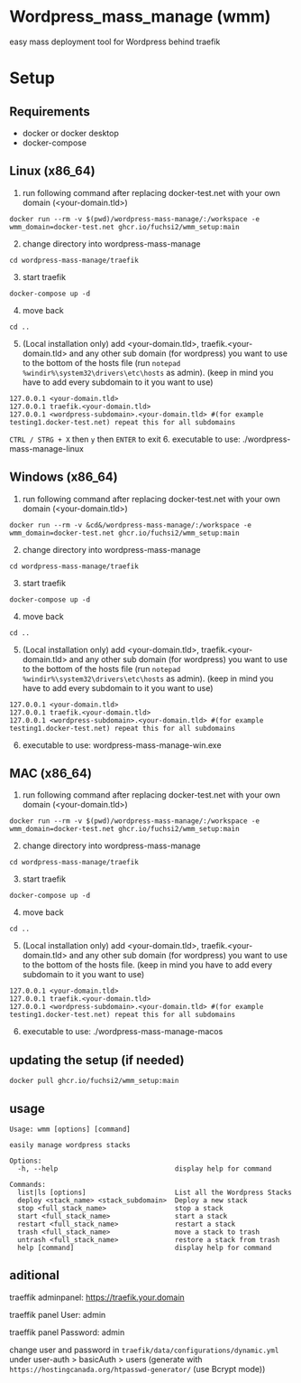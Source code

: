 # Wordpress_mass_manage (wmm)
 easy mass deployment tool for Wordpress behind traefik


# Setup 

## Requirements
- docker or docker desktop
- docker-compose

## Linux (x86_64)
1. run following command after replacing docker-test.net with your own domain (<your-domain.tld>) 
```
docker run --rm -v $(pwd)/wordpress-mass-manage/:/workspace -e wmm_domain=docker-test.net ghcr.io/fuchsi2/wmm_setup:main
```
2. change directory into wordpress-mass-manage 
```
cd wordpress-mass-manage/traefik
```
3. start traefik 
```
docker-compose up -d
```
4. move back 
```
cd ..
```
5. (Local installation only) add <your-domain.tld>, traefik.<your-domain.tld> and any other sub domain (for wordpress) you want to use to the bottom of the hosts file  (run `notepad %windir%\system32\drivers\etc\hosts` as admin). (keep in mind you have to add every subdomain to it you want to use)
 ```
 127.0.0.1 <your-domain.tld>
 127.0.0.1 traefik.<your-domain.tld>
 127.0.0.1 <wordpress-subdomain>.<your-domain.tld> #(for example testing1.docker-test.net) repeat this for all subdomains
 ```
 `CTRL / STRG + X` then `y` then `ENTER` to exit
6. executable to use: ./wordpress-mass-manage-linux

## Windows (x86_64)
1. run following command after replacing docker-test.net with your own domain (<your-domain.tld>) 
```
docker run --rm -v &cd&/wordpress-mass-manage/:/workspace -e wmm_domain=docker-test.net ghcr.io/fuchsi2/wmm_setup:main
```
2. change directory into wordpress-mass-manage 
```
cd wordpress-mass-manage/traefik
``` 
3. start traefik 
```
docker-compose up -d
```
4. move back 
```
cd ..
```
5. (Local installation only) add <your-domain.tld>, traefik.<your-domain.tld> and any other sub domain (for wordpress) you want to use to the bottom of the hosts file  (run `notepad %windir%\system32\drivers\etc\hosts` as admin). (keep in mind you have to add every subdomain to it you want to use)
 ```
 127.0.0.1 <your-domain.tld>
 127.0.0.1 traefik.<your-domain.tld>
 127.0.0.1 <wordpress-subdomain>.<your-domain.tld> #(for example testing1.docker-test.net) repeat this for all subdomains
 ```
6. executable to use: wordpress-mass-manage-win.exe

## MAC (x86_64)
1. run following command after replacing docker-test.net with your own domain (<your-domain.tld>) 
```
docker run --rm -v $(pwd)/wordpress-mass-manage/:/workspace -e wmm_domain=docker-test.net ghcr.io/fuchsi2/wmm_setup:main
```
2. change directory into wordpress-mass-manage 
```
cd wordpress-mass-manage/traefik
``` 
3. start traefik 
```
docker-compose up -d
```
4. move back 
```
cd ..
```
5. (Local installation only) add <your-domain.tld>, traefik.<your-domain.tld> and any other sub domain (for wordpress) you want to use to the bottom of the hosts file. (keep in mind you have to add every subdomain to it you want to use)
 ```
 127.0.0.1 <your-domain.tld>
 127.0.0.1 traefik.<your-domain.tld>
 127.0.0.1 <wordpress-subdomain>.<your-domain.tld> #(for example testing1.docker-test.net) repeat this for all subdomains
 ```
6. executable to use: ./wordpress-mass-manage-macos

## updating the setup (if needed)
```
docker pull ghcr.io/fuchsi2/wmm_setup:main
```

## usage

```
Usage: wmm [options] [command]

easily manage wordpress stacks

Options:
  -h, --help                             display help for command

Commands:
  list|ls [options]                      List all the Wordpress Stacks
  deploy <stack_name> <stack_subdomain>  Deploy a new stack
  stop <full_stack_name>                 stop a stack
  start <full_stack_name>                start a stack
  restart <full_stack_name>              restart a stack
  trash <full_stack_name>                move a stack to trash
  untrash <full_stack_name>              restore a stack from trash
  help [command]                         display help for command
```

## aditional
traeffik adminpanel: https://traefik.your.domain

traeffik panel User: admin

traeffik panel Password: admin

change user and password in `traefik/data/configurations/dynamic.yml` under user-auth > basicAuth > users (generate with `https://hostingcanada.org/htpasswd-generator/` (use Bcrypt mode))

